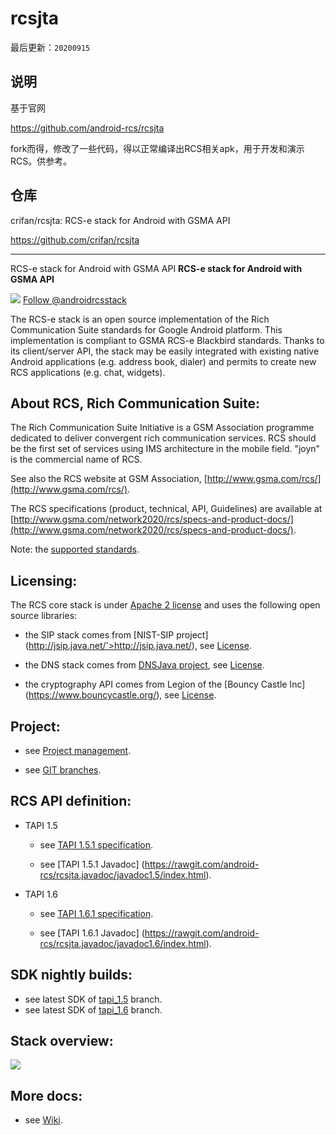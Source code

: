 # rcsjta

最后更新：`20200915`

## 说明

基于官网

https://github.com/android-rcs/rcsjta

fork而得，修改了一些代码，得以正常编译出RCS相关apk，用于开发和演示RCS。供参考。

## 仓库

crifan/rcsjta: RCS-e stack for Android with GSMA API

https://github.com/crifan/rcsjta

---

RCS-e stack for Android with GSMA API **RCS-e stack for Android with GSMA API**

<img src='https://github.com/android-rcs/rcsjta/blob/master/docs/website/twitter-bird-16x16.png'> <a href='http://twitter.com/androidrcsstack'>Follow @androidrcsstack</a><br>

The RCS-e stack is an open source implementation of the Rich Communication Suite standards for Google Android platform. This implementation is compliant to GSMA RCS-e Blackbird standards. Thanks to its client/server API, the stack may be easily integrated with existing native Android applications (e.g. address book, dialer) and permits to create new RCS applications (e.g. chat, widgets).

## About RCS, Rich Communication Suite:

The Rich Communication Suite Initiative is a GSM Association programme dedicated to deliver convergent rich communication services. RCS should be the first set of services using IMS architecture in the mobile field. "joyn" is the commercial name of RCS.

See also the RCS website at GSM Association, [http://www.gsma.com/rcs/](http://www.gsma.com/rcs/).

The RCS specifications (product, technical, API, Guidelines) are available at [http://www.gsma.com/network2020/rcs/specs-and-product-docs/](http://www.gsma.com/network2020/rcs/specs-and-product-docs/).

Note: the [supported standards](https://rawgit.com/android-rcs/rcsjta/master/docs/SUPPORTED-STANDARDS.txt).

## Licensing:
The RCS core stack is under [Apache 2 license](https://rawgit.com/android-rcs/rcsjta/master/core/LICENSE-2.0.txt) and uses the following open source libraries:

- the SIP stack comes from [NIST-SIP project] (http://jsip.java.net/'>http://jsip.java.net/), see [License](https://rawgit.com/android-rcs/rcsjta/master/core/LICENSE-NIST.txt).

- the DNS stack comes from [DNSJava project](http://www.dnsjava.org/), see [License](https://rawgit.com/android-rcs/rcsjta/master/core/LICENSE-DNS.txt).

- the cryptography API comes from Legion of the [Bouncy Castle Inc] (https://www.bouncycastle.org/), see [License](https://rawgit.com/android-rcs/rcsjta/master/core/LICENSE-BOUNCYCASTLE.txt).

## Project:

- see [Project management](https://rawgit.com/android-rcs/rcsjta/master/docs/RCSJTA_open_source.ppt).

- see [GIT branches](https://github.com/android-rcs/rcsjta/blob/wiki/Branches.md).

## RCS API definition:

- TAPI 1.5

  * see [TAPI 1.5.1 specification](https://rawgit.com/android-rcs/rcsjta/master/docs/tapi/RCC.53_v3.0_1.5.1-r1.docx).

  * see [TAPI 1.5.1 Javadoc] (https://rawgit.com/android-rcs/rcsjta.javadoc/javadoc1.5/index.html).
  

- TAPI 1.6

  * see [TAPI 1.6.1 specification](https://rawgit.com/android-rcs/rcsjta/master/docs/tapi/RCC.53_CR1005_1.6.1.docx).

  * see [TAPI 1.6.1 Javadoc] (https://rawgit.com/android-rcs/rcsjta.javadoc/javadoc1.6/index.html).


## SDK nightly builds:
- see latest SDK of [tapi_1.5](https://github.com/android-rcs/rcsjta.build/tree/tapi_1.5) branch.
- see latest SDK of [tapi_1.6](https://github.com/android-rcs/rcsjta.build/tree/tapi_1.6) branch.

## Stack overview:

<img src='https://github.com/android-rcs/rcsjta/blob/master/docs/website/overview.png'><br>

## More docs:

- see [Wiki](https://github.com/android-rcs/rcsjta/wiki).




